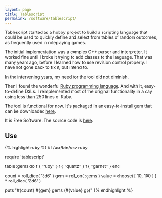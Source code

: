 ```yaml
---
layout: page
title: Tablescript
permalink: /software/tablescript/
---
```

Tablescript started as a hobby project to build a scripting language that could be used to quickly define and select from tables of random outcomes, as frequently used in roleplaying games.

The initial implementation was a complex C++ parser and interpreter. It worked fine until I broke it trying to add classes to the language. That was many years ago, before I learned how to use revision control properly. I have not gone back to fix it, but intend to.

In the intervening years, my need for the tool did not diminish.

Then I found the wonderful [Ruby programming language][1]. And with it, easy-to-define DSLs. I reimplemented most of the original functionality in a day using less than 250 lines of Ruby.

The tool is functional for now. It's packaged in an easy-to-install gem that can be downloaded [here][2].

It is Free Software. The source code is [here][3].

## Use

{% highlight ruby %}
#! /usr/bin/env ruby

require 'tablescript'

table :gems do
  f { "ruby" }
  f { "quartz" }
  f { "garnet" }
end

count = roll_dice( '3d6' )
gem = roll_on( :gems )
value = choose( [ 10, 100 ] ) * roll_dice( '2d6' )

puts "#{count} #{gem} gems (#{value} gp)"
{% endhighlight %}

[1]: http://ruby-lang.org
[2]: https://rubygems.org/gems/tablescript
[3]: https://github.com/jamiehale/tablescript.rb